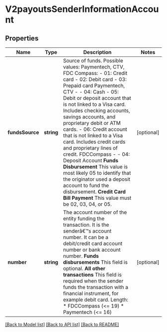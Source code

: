 # V2payoutsSenderInformationAccount

## Properties
Name | Type | Description | Notes
------------ | ------------- | ------------- | -------------
**fundsSource** | **string** | Source of funds. Possible values:    Paymentech, CTV, FDC Compass:  - 01: Credit card  - 02: Debit card  - 03: Prepaid card    Paymentech, CTV -  - 04: Cash  - 05: Debit or deposit account that is not linked to a Visa card. Includes checking accounts, savings        accounts, and proprietary debit or ATM cards.  - 06: Credit account that is not linked to a Visa card. Includes credit cards and proprietary lines        of credit.    FDCCompass -   - 04: Deposit Account  **Funds Disbursement**  This value is most likely 05 to identify that the originator used a deposit account to fund the disbursement.  **Credit Card Bill Payment**  This value must be 02, 03, 04, or 05. | [optional] 
**number** | **string** | The account number of the entity funding the transaction. It is the senderâ€™s account number. It can be a debit/credit card account number or bank account number.  **Funds disbursements**  This field is optional.  **All other transactions**  This field is required when the sender funds the transaction with a financial instrument, for example debit card. Length: * FDCCompass (&lt;&#x3D; 19) * Paymentech (&lt;&#x3D; 16) | [optional] 

[[Back to Model list]](../README.md#documentation-for-models) [[Back to API list]](../README.md#documentation-for-api-endpoints) [[Back to README]](../README.md)



